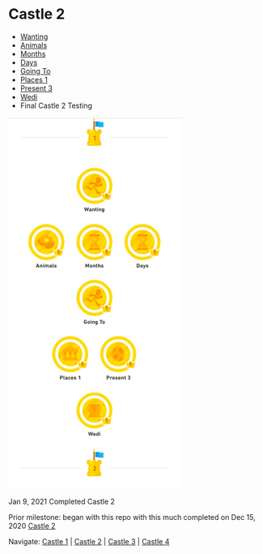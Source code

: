 # Castle 2
* [Wanting](https://github.com/EO4wellness/T-I-L/blob/main/polyglot/gales/Castle-2/Wanting.md)<br>
* [Animals](https://github.com/EO4wellness/T-I-L/blob/main/polyglot/gales/Castle-2/Animals.md)<br> 
* [Months](https://github.com/EO4wellness/T-I-L/blob/main/polyglot/gales/Castle-2/Months.md)<br>
* [Days](https://github.com/EO4wellness/T-I-L/blob/main/polyglot/gales/Castle-2/Days.md)<br>
* [Going To](https://github.com/EO4wellness/T-I-L/blob/main/polyglot/gales/Castle-2/Going-To.md)<br>
* [Places 1](https://github.com/EO4wellness/T-I-L/blob/main/polyglot/gales/Castle-2/Places.MD) <br>
* [Present 3](https://github.com/EO4wellness/T-I-L/blob/main/polyglot/gales/Castle-2/Present3.md) <br>
* [Wedi](https://github.com/EO4wellness/T-I-L/blob/main/polyglot/gales/Castle-2/Wedi)<br>
* Final Castle 2 Testing 


![Castle2](https://github.com/EO4wellness/T-I-L/blob/main/polyglot/gales/Castle-2/2021-01-02-finished-castle2.png)

Jan 9, 2021 Completed Castle 2




Prior milestone: began with this repo with this much completed on Dec 15, 2020 [Castle 2](https://github.com/EO4wellness/T-I-L/blob/main/polyglot/gales/images/Welsh-Castle-2.png)<br>


Navigate: [Castle 1](https://github.com/EO4wellness/T-I-L/blob/main/polyglot/gales/Castle-1/README.md) | 
[Castle 2](https://github.com/EO4wellness/T-I-L/blob/main/polyglot/gales/Castle-2/README.md) | 
[Castle 3](https://github.com/EO4wellness/T-I-L/blob/main/polyglot/gales/Castle-3/README.md) |
[Castle 4](https://github.com/EO4wellness/T-I-L/blob/main/polyglot/gales/Castle-4/README.md) 
<br>
